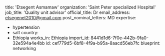 title: 'Etsegent Asmamaw'
organization: 'Saint Peter specialized Hospital'
job_title: 'Quality unit advisor'
official_title: Dr
email_address: etsegenet2010@gmail.com
post_nominal_letters: MD
expertise:
  - hypertension
  - salt
country:
  - Ethiopia
works_in: Ethiopia
import_id: 8441d1d6-7f0e-442b-9fa0-32e594a4e4bb
id: cef779d5-6bf8-4f9a-b95a-8aacd56eb7fc
blueprint: networking
